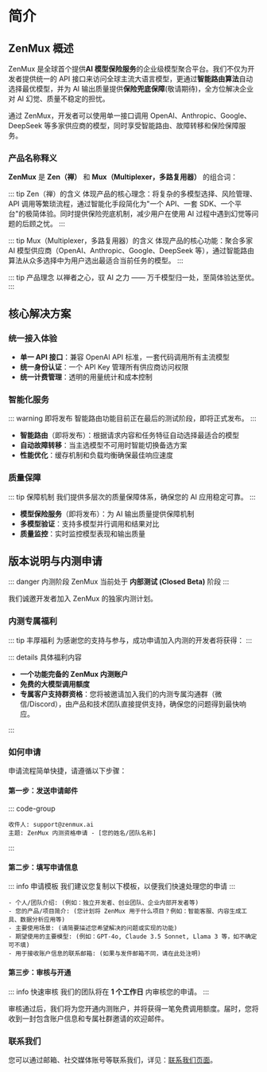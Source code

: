 # 简介

## ZenMux 概述

ZenMux 是全球首个提供**AI 模型保险服务**的企业级模型聚合平台。我们不仅为开发者提供统一的 API 接口来访问全球主流大语言模型，更通过**智能路由算法**自动选择最优模型，并为 AI 输出质量提供**保险兜底保障**(敬请期待)，全方位解决企业对 AI 幻觉、质量不稳定的担忧。

通过 ZenMux，开发者可以使用单一接口调用 OpenAI、Anthropic、Google、DeepSeek 等多家供应商的模型，同时享受智能路由、故障转移和保险保障服务。

### 产品名称释义

**ZenMux** 是 **Zen（禅）** 和 **Mux（Multiplexer，多路复用器）** 的组合词：

::: tip Zen（禅）的含义
体现产品的核心理念：将复杂的多模型选择、风险管理、API 调用等繁琐流程，通过智能化手段简化为"一个 API、一套 SDK、一个平台"的极简体验。同时提供保险兜底机制，减少用户在使用 AI 过程中遇到幻觉等问题的后顾之忧。
:::

::: tip Mux（Multiplexer，多路复用器）的含义
体现产品的核心功能：聚合多家 AI 模型供应商（OpenAI、Anthropic、Google、DeepSeek 等），通过智能路由算法从众多选择中为用户选出最适合当前任务的模型。
:::

::: tip 产品理念
以禅者之心，驭 AI 之力 —— 万千模型归一处，至简体验达至优。
:::

## 核心解决方案

### 统一接入体验

- **单一 API 接口**：兼容 OpenAI API 标准，一套代码调用所有主流模型
- **统一身份认证**：一个 API Key 管理所有供应商访问权限
- **统一计费管理**：透明的用量统计和成本控制

### 智能化服务

::: warning 即将发布
智能路由功能目前正在最后的测试阶段，即将正式发布。
:::

- **智能路由**（即将发布）：根据请求内容和任务特征自动选择最适合的模型
- **自动故障转移**：当主选模型不可用时智能切换备选方案
- **性能优化**：缓存机制和负载均衡确保最佳响应速度

### 质量保障

::: tip 保障机制
我们提供多层次的质量保障体系，确保您的 AI 应用稳定可靠。
:::

- **模型保险服务**（即将发布）：为 AI 输出质量提供保障机制
- **多模型验证**：支持多模型并行调用和结果对比
- **质量监控**：实时监控模型表现和输出质量

## 版本说明与内测申请

::: danger 内测阶段
ZenMux 当前处于 **内部测试 (Closed Beta)** 阶段
:::

我们诚邀开发者加入 ZenMux 的独家内测计划。

### 内测专属福利

::: tip 丰厚福利
为感谢您的支持与参与，成功申请加入内测的开发者将获得：
:::

::: details 具体福利内容

- **一个功能完备的 ZenMux 内测账户**
- **免费的大模型调用额度**
- **专属客户支持群资格**：您将被邀请加入我们的内测专属沟通群（微信/Discord），由产品和技术团队直接提供支持，确保您的问题得到最快响应。

:::

### 如何申请

申请流程简单快捷，请遵循以下步骤：

#### 第一步：发送申请邮件

::: code-group

```text [邮件信息]
收件人: support@zenmux.ai
主题: ZenMux 内测资格申请 - [您的姓名/团队名称]
```

:::

#### 第二步：填写申请信息

::: info 申请模板
我们建议您复制以下模板，以便我们快速处理您的申请
:::

```text
- 个人/团队介绍: (例如：独立开发者、创业团队、企业内部开发者等)
- 您的产品/项目简介: (您计划将 ZenMux 用于什么项目？例如：智能客服、内容生成工具、数据分析应用等)
- 主要使用场景: (请简要描述您希望解决的问题或实现的功能)
- 期望使用的主要模型: (例如：GPT-4o, Claude 3.5 Sonnet, Llama 3 等，如不确定可不填)
- 用于接收账户信息的联系邮箱: (如果与发件邮箱不同，请在此处注明)
```

#### 第三步：审核与开通

::: info 快速审核
我们的团队将在 **1 个工作日** 内审核您的申请。
:::

审核通过后，我们将为您开通内测账户，并将获得一笔免费调用额度。届时，您将收到一封包含账户信息和专属社群邀请的欢迎邮件。

### 联系我们

您可以通过邮箱、社交媒体账号等联系我们，详见：[联系我们页面](https://docs.zenmux.ai/zh/help/contact.html)。

